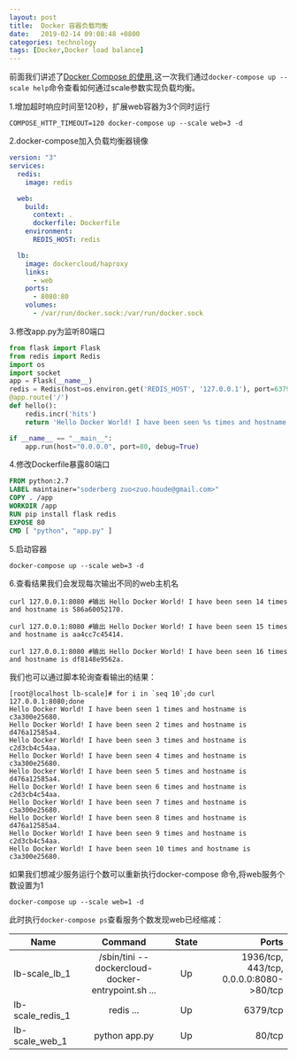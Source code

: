 ```yaml
---
layout: post
title:  Docker 容器负载均衡
date:   2019-02-14 09:08:48 +0800
categories: technology
tags: [Docker,Docker load balance]
---
```

前面我们讲述了[Docker Compose 的使用](https://zuohd.github.io/technology/2019/01/30/docker-compose-using.html),这一次我们通过`docker-compose up --scale help`命令查看如何通过scale参数实现负载均衡。

1.增加超时响应时间至120秒，扩展web容器为3个同时运行

``` shell
COMPOSE_HTTP_TIMEOUT=120 docker-compose up --scale web=3 -d
```

2.docker-compose加入负载均衡器镜像

``` docker-compose.yml
version: "3"
services:
  redis:
    image: redis

  web:
    build:
      context: .
      dockerfile: Dockerfile
    environment:
      REDIS_HOST: redis

  lb:
    image: dockercloud/haproxy
    links:
      - web
    ports:
      - 8080:80
    volumes:
      - /var/run/docker.sock:/var/run/docker.sock

```

3.修改app.py为监听80端口

``` python
from flask import Flask
from redis import Redis
import os
import socket
app = Flask(__name__)
redis = Redis(host=os.environ.get('REDIS_HOST', '127.0.0.1'), port=6379)
@app.route('/')
def hello():
    redis.incr('hits')
    return 'Hello Docker World! I have been seen %s times and hostname is %s.\n' % (redis.get('hits'),socket.gethostname())

if __name__ == "__main__":
    app.run(host="0.0.0.0", port=80, debug=True)

```

4.修改Dockerfile暴露80端口

``` Dockerfile
FROM python:2.7
LABEL maintainer="soderberg zuo<zuo.houde@gmail.com>"
COPY . /app
WORKDIR /app
RUN pip install flask redis
EXPOSE 80
CMD [ "python", "app.py" ]

```

5.启动容器

``` shell
docker-compose up --scale web=3 -d
```

6.查看结果我们会发现每次输出不同的web主机名

``` shell
curl 127.0.0.1:8080 #输出 Hello Docker World! I have been seen 14 times and hostname is 586a60052170.

curl 127.0.0.1:8080 #输出 Hello Docker World! I have been seen 15 times and hostname is aa4cc7c45414.

curl 127.0.0.1:8080 #输出 Hello Docker World! I have been seen 16 times and hostname is df8148e9562a.

```

我们也可以通过脚本轮询查看输出的结果：

```shell
[root@localhost lb-scale]# for i in `seq 10`;do curl 127.0.0.1:8080;done
Hello Docker World! I have been seen 1 times and hostname is c3a300e25680.
Hello Docker World! I have been seen 2 times and hostname is d476a12585a4.
Hello Docker World! I have been seen 3 times and hostname is c2d3cb4c54aa.
Hello Docker World! I have been seen 4 times and hostname is c3a300e25680.
Hello Docker World! I have been seen 5 times and hostname is d476a12585a4.
Hello Docker World! I have been seen 6 times and hostname is c2d3cb4c54aa.
Hello Docker World! I have been seen 7 times and hostname is c3a300e25680.
Hello Docker World! I have been seen 8 times and hostname is d476a12585a4.
Hello Docker World! I have been seen 9 times and hostname is c2d3cb4c54aa.
Hello Docker World! I have been seen 10 times and hostname is c3a300e25680.
```

如果我们想减少服务运行个数可以重新执行docker-compose 命令,将web服务个数设置为1

``` shell
docker-compose up --scale web=1 -d
```

 此时执行`docker-compose ps`查看服务个数发现web已经缩减：

|Name|Command|State|Ports|
|-|:-:|:-:|-:|
|lb-scale_lb_1| /sbin/tini --dockercloud-docker-entrypoint.sh ... |Up| 1936/tcp, 443/tcp, 0.0.0.0:8080->80/tcp|
|lb-scale_redis_1|redis ... |Up|6379/tcp|
|lb-scale_web_1|python app.py|Up|80/tcp|
